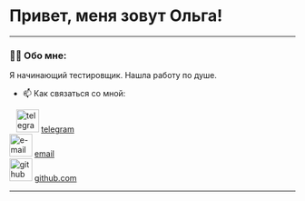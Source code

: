 # Привет, меня зовут Ольга!

---

### 👨‍💻 Обо мне:

Я начинающий тестировщик. Нашла работу по душе.

- 📫 Как связаться со мной: 

 <div class="contacts">

                <img src="https://cdn-icons-png.flaticon.com/512/2111/2111646.png" width="40" height="40" alt="telegram" />
                 <a href="http://t.me/fillova14">telegram</a> 
                 <br> 
                 <img src="https://cdn-icons-png.flaticon.com/512/17773/17773355.png" width="40" height="40" alt="e-mail" />
                 <a href="mailto:shipovalchik@mail.ru">email</a>
                 <br>
                 <img src="https://cdn-icons-png.flaticon.com/128/733/733609.png" width="40" height="40" alt="github" />
                 <a href="https://github.com/OlgaFof">github.com</a>
                 </a>
  </div>

</div>

---
